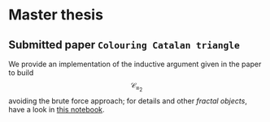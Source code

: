 
# Master thesis

## Submitted paper `Colouring Catalan triangle`

We provide an implementation of the inductive argument given in the paper
to build $$\mathcal{C}_{\equiv_{2}}$$ avoiding the brute force approach;
for details and other *fractal objects*, have a look in [this notebook][inductive:catalan:triangle:nb].

[inductive:catalan:triangle:nb]:http://nbviewer.jupyter.org/github/massimo-nocentini/master-thesis/blob/master/modular-article/implementation/fractals-and-inductive-catalan-triangle.ipynb

